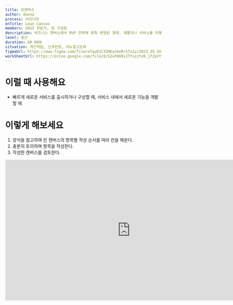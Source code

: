 ```yaml
---
title: 린캔버스
author: donna
process: 아이디어
enTitle: Lean Canvas
members: UXUI 전문가, 팀 구성원
description: 비즈니스 캔버스에서 MVP 전략에 맞춰 변형된 형태. 제품이나 서비스를 어떻게 소비자에게 제공하고 마케팅하며, 돈을 벌 것인가 하는 계획 또는 사업 아이디어를 말한다.
level: 중간
duration: 60-90분
situation: 개인작업, 신규런칭, 리뉴얼고도화
figmaUrl: https://www.figma.com/file/oTquE1C3ZHEynkeRrS7x2y/2023_3X_UX-Card_WorkSheet_Ver.3?type=design&node-id=104-3592&mode=design&t=uMLYbDeXRC8639ZD-4
workSheetUrl: https://drive.google.com/file/d/12uFD69iJTYszzYxN_jf2pVtTvTE6nQQR/view?usp=sharing
---
```


<!-- 프로세스별 보기: 공감, 설계, 프로토타입, 테스트 -->
<!--UXUI 전문가, 팀 구성원, 사용자, 이해관계자, 누구나 -->
<!--level: 쉬움, 중간, 어려움-->
<!--개인작업, 신규런칭, 리뉴얼고도화-->

# 이럴 때 사용해요

- 빠르게 새로운 서비스를 출시하거나 구상할 때, 서비스 내에서 새로운 기능을 개발할 때

# 이렇게 해보세요

1. 양식을 참고하여 린 캔버스의 항목별 작성 순서를 따라 칸을 채운다.
2. 충분히 토의하며 항목을 작성한다.
3. 작성한 캔버스를 검토한다.

<iframe style="border: 1px solid rgba(0, 0, 0, 0.1);" width="800" height="450" src="https://www.figma.com/embed?embed_host=share&url=https%3A%2F%2Fwww.figma.com%2Ffile%2FoTquE1C3ZHEynkeRrS7x2y%2F2023_3X_UX-Card_WorkSheet_Ver.3%3Ftype%3Ddesign%26node-id%3D104%253A3595%26mode%3Ddesign%26t%3DtGbsZ1SuS9WkfKu2-1" allowfullscreen></iframe>
